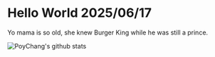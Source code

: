# Hello World 2025/06/17

Yo mama is so old, she knew Burger King while he was still a prince.

![PoyChang's github stats](https://github-readme-stats.vercel.app/api?username=poychang&show_icons=true&theme=dracula)
